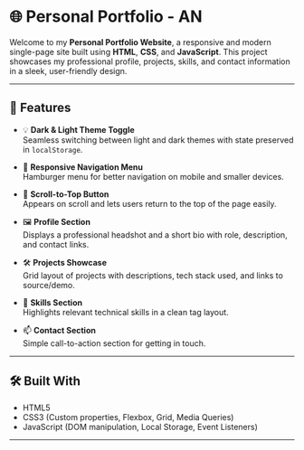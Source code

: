 # 🌐 Personal Portfolio - AN

Welcome to my **Personal Portfolio Website**, a responsive and modern single-page site built using **HTML**, **CSS**, and **JavaScript**. This project showcases my professional profile, projects, skills, and contact information in a sleek, user-friendly design.

---

## 🚀 Features

- 💡 **Dark & Light Theme Toggle**  
  Seamless switching between light and dark themes with state preserved in `localStorage`.

- 📱 **Responsive Navigation Menu**  
  Hamburger menu for better navigation on mobile and smaller devices.

- 🎯 **Scroll-to-Top Button**  
  Appears on scroll and lets users return to the top of the page easily.

- 🖼️ **Profile Section**  
  Displays a professional headshot and a short bio with role, description, and contact links.

- 🛠️ **Projects Showcase**  
  Grid layout of projects with descriptions, tech stack used, and links to source/demo.

- 🧠 **Skills Section**  
  Highlights relevant technical skills in a clean tag layout.

- 📫 **Contact Section**  
  Simple call-to-action section for getting in touch.

---

## 🛠️ Built With

- HTML5  
- CSS3 (Custom properties, Flexbox, Grid, Media Queries)  
- JavaScript (DOM manipulation, Local Storage, Event Listeners)

---
